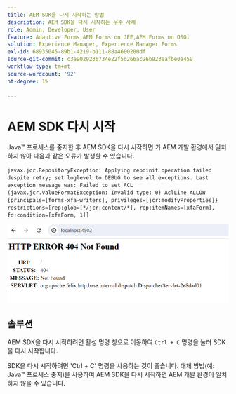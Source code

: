 ```yaml
---
title: AEM SDK을 다시 시작하는 방법
description: AEM SDK을 다시 시작하는 우수 사례
role: Admin, Developer, User
feature: Adaptive Forms,AEM Forms on JEE,AEM Forms on OSGi
solution: Experience Manager, Experience Manager Forms
exl-id: 68935045-89b1-4219-b111-88a4600200df
source-git-commit: c3e9029236734e22f5d266ac26b923eafbe0a459
workflow-type: tm+mt
source-wordcount: '92'
ht-degree: 1%

---
```


# AEM SDK 다시 시작

Java™ 프로세스를 중지한 후 AEM SDK을 다시 시작하면 가 AEM 개발 환경에서 일치하지 않아 다음과 같은 오류가 발생할 수 있습니다.

`javax.jcr.RepositoryException: Applying repoinit operation failed despite retry; set loglevel to DEBUG to see all exceptions. Last exception message was: Failed to set ACL (javax.jcr.ValueFormatException: Invalid type: 0) AclLine ALLOW {principals=[forms-xfa-writers], privileges=[jcr:modifyProperties]} restrictions=[rep:glob=[*/jcr:content/*], rep:itemNames=[xfaForm], fd:condition=[xfaForm, 1]]`

![다시 시작-aem-sdk-error](/help/forms/using/assets/restart-sdk-error.png)

## 솔루션

AEM SDK을 다시 시작하려면 활성 명령 창으로 이동하여 `Ctrl + C` 명령을 눌러 SDK을 다시 시작합니다.

SDK을 다시 시작하려면 &#39;Ctrl + C&#39; 명령을 사용하는 것이 좋습니다. 대체 방법(예: Java™ 프로세스 중지)을 사용하여 AEM SDK을 다시 시작하면 AEM 개발 환경이 일치하지 않을 수 있습니다.
